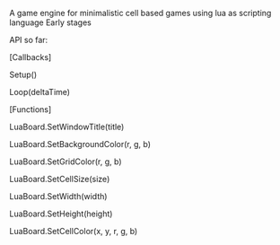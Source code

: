 A game engine for minimalistic cell based games using lua as scripting language
Early stages


API so far:


[Callbacks]

Setup()

Loop(deltaTime)


[Functions]

LuaBoard.SetWindowTitle(title)

LuaBoard.SetBackgroundColor(r, g, b)

LuaBoard.SetGridColor(r, g, b)

LuaBoard.SetCellSize(size)

LuaBoard.SetWidth(width)

LuaBoard.SetHeight(height)

LuaBoard.SetCellColor(x, y, r, g, b)
